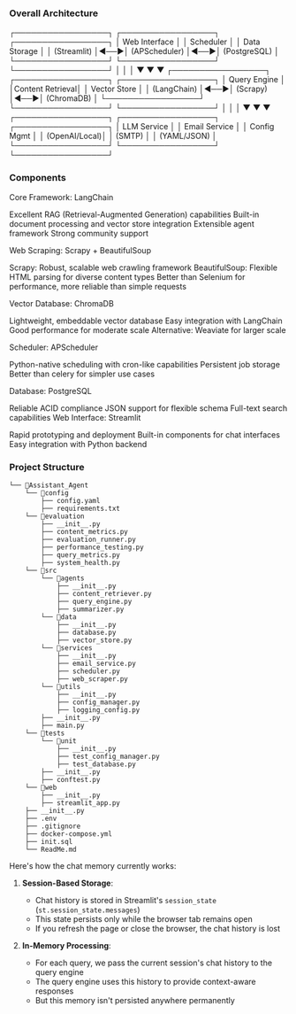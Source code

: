 ### Overall Architecture
┌─────────────────┐    ┌─────────────────┐    ┌─────────────────┐
│   Web Interface │    │   Scheduler     │    │   Data Storage  │
│   (Streamlit)   │◄──►│   (APScheduler) │◄──►│   (PostgreSQL)  │
└─────────────────┘    └─────────────────┘    └─────────────────┘
         │                       │                       │
         ▼                       ▼                       ▼
┌─────────────────┐    ┌─────────────────┐    ┌─────────────────┐
│   Query Engine  │    │Content Retrieval│    │   Vector Store  │
│   (LangChain)   │◄──►│   (Scrapy)      │◄──►│   (ChromaDB)    │
└─────────────────┘    └─────────────────┘    └─────────────────┘
         │                       │                       │
         ▼                       ▼                       ▼
┌─────────────────┐    ┌─────────────────┐    ┌─────────────────┐
│   LLM Service   │    │   Email Service │    │   Config Mgmt   │
│   (OpenAI/Local)│    │   (SMTP)        │    │   (YAML/JSON)   │
└─────────────────┘    └─────────────────┘    └─────────────────┘

### Components
Core Framework: LangChain

Excellent RAG (Retrieval-Augmented Generation) capabilities
Built-in document processing and vector store integration
Extensible agent framework
Strong community support

Web Scraping: Scrapy + BeautifulSoup

Scrapy: Robust, scalable web crawling framework
BeautifulSoup: Flexible HTML parsing for diverse content types
Better than Selenium for performance, more reliable than simple requests

Vector Database: ChromaDB

Lightweight, embeddable vector database
Easy integration with LangChain
Good performance for moderate scale
Alternative: Weaviate for larger scale

Scheduler: APScheduler

Python-native scheduling with cron-like capabilities
Persistent job storage
Better than celery for simpler use cases

Database: PostgreSQL

Reliable ACID compliance
JSON support for flexible schema
Full-text search capabilities
Web Interface: Streamlit

Rapid prototyping and deployment
Built-in components for chat interfaces
Easy integration with Python backend


### Project Structure
```
└── 📁Assistant_Agent
    └── 📁config
        ├── config.yaml
        ├── requirements.txt
    └── 📁evaluation
        ├── __init__.py
        ├── content_metrics.py
        ├── evaluation_runner.py
        ├── performance_testing.py
        ├── query_metrics.py
        ├── system_health.py
    └── 📁src
        └── 📁agents
            ├── __init__.py
            ├── content_retriever.py
            ├── query_engine.py
            ├── summarizer.py
        └── 📁data
            ├── __init__.py
            ├── database.py
            ├── vector_store.py
        └── 📁services
            ├── __init__.py
            ├── email_service.py
            ├── scheduler.py
            ├── web_scraper.py
        └── 📁utils
            ├── __init__.py
            ├── config_manager.py
            ├── logging_config.py
        ├── __init__.py
        ├── main.py
    └── 📁tests
        └── 📁unit
            ├── __init__.py
            ├── test_config_manager.py
            ├── test_database.py
        ├── __init__.py
        ├── conftest.py
    └── 📁web
        ├── __init__.py
        ├── streamlit_app.py
    ├── __init__.py
    ├── .env
    ├── .gitignore
    ├── docker-compose.yml
    ├── init.sql
    └── ReadMe.md
```
Here's how the chat memory currently works:

1.  **Session-Based Storage**:

    *   Chat history is stored in Streamlit's `session_state` (`st.session_state.messages`)
    *   This state persists only while the browser tab remains open
    *   If you refresh the page or close the browser, the chat history is lost
2.  **In-Memory Processing**:

    *   For each query, we pass the current session's chat history to the query engine
    *   The query engine uses this history to provide context-aware responses
    *   But this memory isn't persisted anywhere permanently
